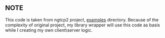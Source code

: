 ## NOTE

This code is taken from ngtcp2 project, [examples](https://github.com/ngtcp2/ngtcp2/tree/79cde04cb313e30f148c65382fd8188c0c3b6385/examples) directory.
Because of the complexity of original project, my library wrapper will use this code as basis while I creating my own client\server logic.
